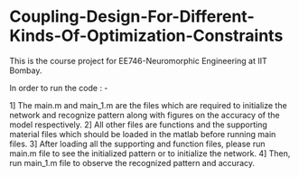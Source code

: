 # Coupling-Design-For-Different-Kinds-Of-Optimization-Constraints
This is the course project for EE746-Neuromorphic Engineering at IIT Bombay.


In order to run the code : -

1] The main.m and main_1.m are the files which are required to initialize the network
   and recognize pattern along with figures on the accuracy of the model respectively.
2] All other files are functions and the supporting material files which should be loaded
   in the matlab before running main files.
3] After loading all the supporting and function files, please run main.m file to see the
   initialized pattern or to initialize the network.
4] Then, run main_1.m file to observe the recognized pattern and accuracy. 
